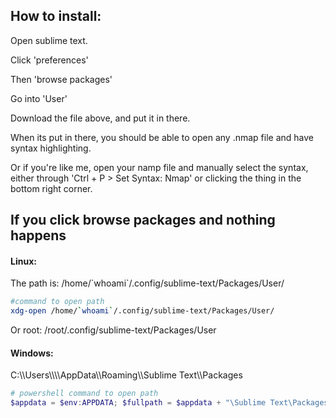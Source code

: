 <h2>How to install:</h2>

Open sublime text.

Click 'preferences'

Then 'browse packages' 

Go into 'User'

Download the file above, and put it in there.

When its put in there, you should be able to open any .nmap file and have syntax highlighting. 

Or if you're like me, open your namp file and manually select the syntax, either through 'Ctrl + P > Set Syntax: Nmap' or clicking the thing in the bottom right corner.

<h2>If you click browse packages and nothing happens</h2>
<h4>Linux:</h5>
The path is:
/home/`whoami`/.config/sublime-text/Packages/User/

```bash
#command to open path
xdg-open /home/`whoami`/.config/sublime-text/Packages/User/
```

Or root:
/root/.config/sublime-text/Packages/User

<h4>Windows:</h4>
C:\\Users\\<user>\\AppData\\Roaming\\Sublime Text\\Packages

```powershell
# powershell command to open path
$appdata = $env:APPDATA; $fullpath = $appdata + "\Sublime Text\Packages\User"; start $fullpath
```
